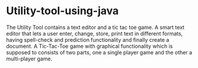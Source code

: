 # Utility-tool-using-java
The Utility Tool contains a text editor and a tic tac toe game. A smart text editor that lets a user enter, change, store, print text in different formats, having spell-check and prediction functionality and finally create a document. A Tic-Tac-Toe game with graphical functionality which is supposed to consists of two parts, one a single player game and the other a multi-player game.
